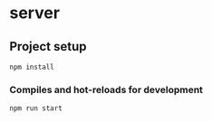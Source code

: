# server

## Project setup

```
npm install
```

### Compiles and hot-reloads for development

```
npm run start
```
